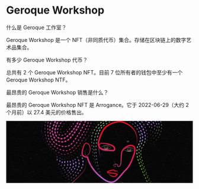 # Geroque Workshop

什么是 Geroque 工作室？

Geroque Workshop 是一个 NFT（非同质代币）集合。存储在区块链上的数字艺术品集合。

有多少 Geroque Workshop 代币？

总共有 2 个 Geroque Workshop NFT。目前 7 位所有者的钱包中至少有一个 Geroque Workshop NTF。

最昂贵的 Geroque Workshop 销售是什么？

最昂贵的 Geroque Workshop NFT 是 Arrogance。它于 2022-06-29（大约 2 个月前）以 27.4 美元的价格售出。

![nft](1661507103513.jpg)
